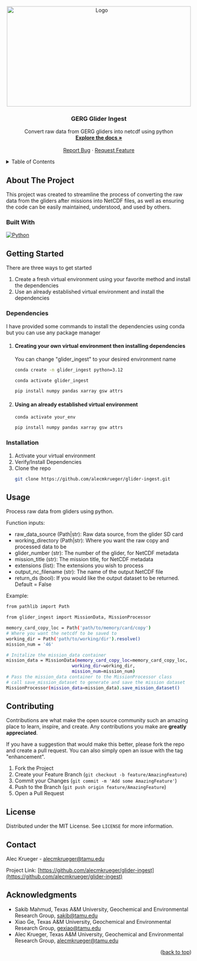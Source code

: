 <a id="readme-top"></a>

<!-- PROJECT LOGO -->
<br />
<div align="center">
  <a href="https://github.com/alecmkrueger/glider-ingest">
    <img src="https://github.com/alecmkrueger/glider_ingest/blob/f0d38149d6a8ee24902c2debbd7acf795263703c/.github/TAMU-GERG-Glider.jpg" alt="Logo" width="500" height="272">
  </a>

<h3 align="center">GERG Glider Ingest</h3>

  <p align="center">
    Convert raw data from GERG gliders into netcdf using python
    <br />
    <a href="https://glider-ingest.readthedocs.io/en/latest/"><strong>Explore the docs »</strong></a>
    <br />
    <br />
    <a href="https://github.com/alecmkrueger/glider-ingest/issues/new?labels=bug&template=bug-report---.md">Report Bug</a>
    ·
    <a href="https://github.com/alecmkrueger/glider-ingest/issues/new?labels=enhancement&template=feature-request---.md">Request Feature</a>
  </p>
</div>



<!-- TABLE OF CONTENTS -->
<details>
  <summary>Table of Contents</summary>
  <ol>
    <li>
      <a href="#about-the-project">About The Project</a>
      <ul>
        <li><a href="#built-with">Built With</a></li>
      </ul>
    </li>
    <li>
      <a href="#getting-started">Getting Started</a>
      <ul>
        <li><a href="#dependencies">Dependencies</a></li>
        <li><a href="#installation">Installation</a></li>
      </ul>
    </li>
    <li><a href="#usage">Usage</a></li>
    <li><a href="#contributing">Contributing</a></li>
    <li><a href="#license">License</a></li>
    <li><a href="#contact">Contact</a></li>
    <li><a href="#acknowledgments">Acknowledgments</a></li>
  </ol>
</details>



<!-- ABOUT THE PROJECT -->
## About The Project

This project was created to streamline the process of converting the raw data from the gliders after missions into NetCDF files, 
as well as ensuring the code can be easily maintained, understood, and used by others.



### Built With

[![Python][Python]][Python-url]



<!-- GETTING STARTED -->
## Getting Started

There are three ways to get started
1. Create a fresh virtual environment using your favorite method and install the dependencies
2. Use an already established virtual environment and install the dependencies



### Dependencies
I have provided some commands to install the dependencies using conda but you can use any package manager

1. #### Creating your own virtual environment then installing dependencies
    You can change "glider_ingest" to your desired environment name 

    ```sh
    conda create -n glider_ingest python=3.12
    ```
    
    ```sh
    conda activate glider_ingest
    ```

    ```sh
    pip install numpy pandas xarray gsw attrs
    ```

2. #### Using an already established virtual environment

    ```sh
    conda activate your_env
    ```

    ```sh
    pip install numpy pandas xarray gsw attrs
    ```

### Installation

1. Activate your virtual environment
1. Verify/Install Dependencies
1. Clone the repo
   ```sh
   git clone https://github.com/alecmkrueger/glider-ingest.git
   ```





<!-- USAGE EXAMPLES -->
## Usage

Process raw data from gliders using python. 

Function inputs:
* raw_data_source (Path|str): Raw data source, from the glider SD card
* working_directory (Path|str): Where you want the raw copy and processed data to be
* glider_number (str): The number of the glider, for NetCDF metadata
* mission_title (str): The mission title, for NetCDF metadata
* extensions (list): The extensions you wish to process
* output_nc_filename (str): The name of the output NetCDF file
* return_ds (bool): If you would like the output dataset to be returned. Default = False

Example:

```sh
from pathlib import Path

from glider_ingest import MissionData, MissionProcessor

memory_card_copy_loc = Path('path/to/memory/card/copy')
# Where you want the netcdf to be saved to
working_dir = Path('path/to/working/dir').resolve()
mission_num = '46'

# Initalize the mission_data container
mission_data = MissionData(memory_card_copy_loc=memory_card_copy_loc,
                         working_dir=working_dir,
                         mission_num=mission_num)
# Pass the mission_data container to the MissionProcessor class
# call save_mission_dataset to generate and save the mission dataset
MissionProcessor(mission_data=mission_data).save_mission_dataset()
```




<!-- CONTRIBUTING -->
## Contributing

Contributions are what make the open source community such an amazing place to learn, inspire, and create. Any contributions you make are **greatly appreciated**.

If you have a suggestion that would make this better, please fork the repo and create a pull request. You can also simply open an issue with the tag "enhancement".

1. Fork the Project
2. Create your Feature Branch (`git checkout -b feature/AmazingFeature`)
3. Commit your Changes (`git commit -m 'Add some AmazingFeature'`)
4. Push to the Branch (`git push origin feature/AmazingFeature`)
5. Open a Pull Request





<!-- LICENSE -->
## License

Distributed under the MIT License. See `LICENSE` for more information.



<!-- CONTACT -->
## Contact

Alec Krueger - alecmkrueger@tamu.edu

Project Link: [https://github.com/alecmkrueger/glider-ingest](https://github.com/alecmkrueger/glider-ingest)



<!-- ACKNOWLEDGMENTS -->
## Acknowledgments

* Sakib Mahmud, Texas A&M University, Geochemical and Environmental Research Group, sakib@tamu.edu
* Xiao Ge, Texas A&M University, Geochemical and Environmental Research Group, gexiao@tamu.edu
* Alec Krueger, Texas A&M University, Geochemical and Environmental Research Group, alecmkrueger@tamu.edu

<p align="right">(<a href="#readme-top">back to top</a>)</p>



<!-- MARKDOWN LINKS & IMAGES -->
<!-- https://www.markdownguide.org/basic-syntax/#reference-style-links -->
[contributors-shield]: https://img.shields.io/github/contributors/alecmkrueger/glider-ingest.svg?style=for-the-badge
[contributors-url]: https://github.com/alecmkrueger/glider-ingest/graphs/contributors
[forks-shield]: https://img.shields.io/github/forks/alecmkrueger/glider-ingest.svg?style=for-the-badge
[forks-url]: https://github.com/alecmkrueger/glider-ingest/network/members
[stars-shield]: https://img.shields.io/github/stars/alecmkrueger/glider-ingest.svg?style=for-the-badge
[stars-url]: https://github.com/alecmkrueger/glider-ingest/stargazers
[issues-shield]: https://img.shields.io/github/issues/alecmkrueger/glider-ingest.svg?style=for-the-badge
[issues-url]: https://github.com/alecmkrueger/glider-ingest/issues
[license-shield]: https://img.shields.io/github/license/alecmkrueger/glider-ingest.svg?style=for-the-badge
[license-url]: https://github.com/alecmkrueger/glider-ingest/LICENSE
[linkedin-shield]: https://img.shields.io/badge/-LinkedIn-black.svg?style=for-the-badge&logo=linkedin&colorB=555
[linkedin-url]: https://linkedin.com/in/aleckrueger
[product-screenshot]: images/screenshot.png
[Python]: https://img.shields.io/badge/python-000000?&logo=python
[Python-url]: https://www.python.org/
